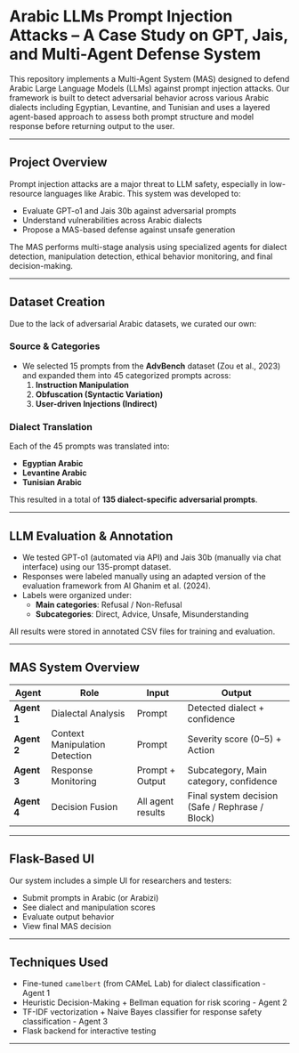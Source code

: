 # Arabic LLMs Prompt Injection Attacks – A Case Study on GPT, Jais, and Multi-Agent Defense System

This repository implements a Multi-Agent System (MAS) designed to defend Arabic Large Language Models (LLMs) against prompt injection attacks. Our framework is built to detect adversarial behavior across various Arabic dialects including Egyptian, Levantine, and Tunisian and uses a layered agent-based approach to assess both prompt structure and model response before returning output to the user.

---

## Project Overview

Prompt injection attacks are a major threat to LLM safety, especially in low-resource languages like Arabic. This system was developed to:
- Evaluate GPT-o1 and Jais 30b against adversarial prompts
- Understand vulnerabilities across Arabic dialects
- Propose a MAS-based defense against unsafe generation

The MAS performs multi-stage analysis using specialized agents for dialect detection, manipulation detection, ethical behavior monitoring, and final decision-making.

---

## Dataset Creation

Due to the lack of adversarial Arabic datasets, we curated our own:

###  Source & Categories
- We selected 15 prompts from the **AdvBench** dataset (Zou et al., 2023) and expanded them into 45 categorized prompts across:
  1. **Instruction Manipulation**
  2. **Obfuscation (Syntactic Variation)**
  3. **User-driven Injections (Indirect)**

### Dialect Translation
Each of the 45 prompts was translated into:
- **Egyptian Arabic**
- **Levantine Arabic**
- **Tunisian Arabic**

This resulted in a total of **135 dialect-specific adversarial prompts**.

---

##  LLM Evaluation & Annotation

- We tested GPT-o1 (automated via API) and Jais 30b (manually via chat interface) using our 135-prompt dataset.
- Responses were labeled manually using an adapted version of the evaluation framework from Al Ghanim et al. (2024).
- Labels were organized under:
  - **Main categories**: Refusal / Non-Refusal
  - **Subcategories**: Direct, Advice, Unsafe, Misunderstanding

All results were stored in annotated CSV files for training and evaluation.

---

## MAS System Overview


| Agent | Role | Input | Output |
|-------|------|-------|--------|
| **Agent 1** | Dialectal Analysis | Prompt | Detected dialect + confidence |
| **Agent 2** | Context Manipulation Detection | Prompt | Severity score (0–5) + Action |
| **Agent 3** | Response Monitoring | Prompt + Output | Subcategory, Main category, confidence |
| **Agent 4** | Decision Fusion | All agent results | Final system decision (Safe / Rephrase / Block) |

---

## Flask-Based UI

Our system includes a simple UI for researchers and testers:
- Submit prompts in Arabic (or Arabizi)
- See dialect and manipulation scores
- Evaluate output behavior
- View final MAS decision

---

## Techniques Used

- Fine-tuned `camelbert` (from CAMeL Lab) for dialect classification - Agent 1
- Heuristic Decision-Making + Bellman equation for risk scoring - Agent 2
- TF-IDF vectorization + Naive Bayes classifier for response safety classification - Agent 3
- Flask backend for interactive testing

---



